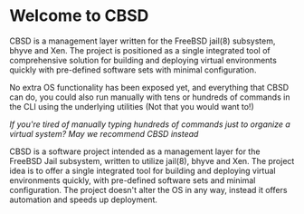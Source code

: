 # Welcome to CBSD

CBSD is a management layer written for the FreeBSD jail(8) subsystem, bhyve and Xen. The project is positioned as a single integrated tool of comprehensive solution for building and deploying virtual environments quickly with pre-defined software sets with minimal configuration.

No extra OS functionality has been exposed yet, and everything that CBSD can do, you could also run manually with tens or hundreds of commands in the CLI using the underlying utilities (Not that you would want to!)

<revision>
<i>If you're tired of manually typing hundreds of commands just to organize a virtual system? May we recommend CBSD instead</i>

CBSD is a software project intended as a management layer for the FreeBSD Jail subsystem, written to utilize jail(8), bhyve and Xen. 
The project idea is to offer a single integrated tool for building and deploying virtual environments quickly, with pre-defined software sets and minimal configuration. The project doesn't alter the OS in any way, instead it offers automation and speeds up deployment. 
